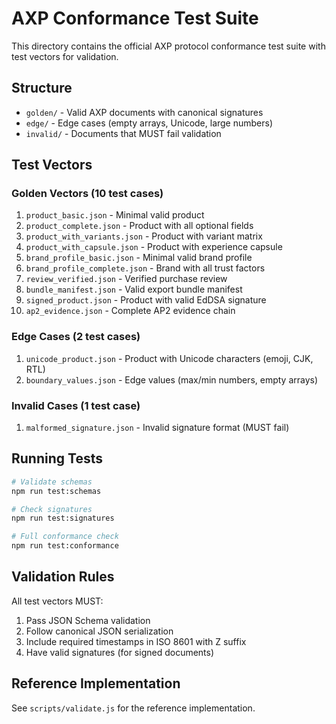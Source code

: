 # AXP Conformance Test Suite

This directory contains the official AXP protocol conformance test suite with test vectors for validation.

## Structure

- `golden/` - Valid AXP documents with canonical signatures
- `edge/` - Edge cases (empty arrays, Unicode, large numbers)
- `invalid/` - Documents that MUST fail validation

## Test Vectors

### Golden Vectors (10 test cases)
1. `product_basic.json` - Minimal valid product
2. `product_complete.json` - Product with all optional fields
3. `product_with_variants.json` - Product with variant matrix
4. `product_with_capsule.json` - Product with experience capsule
5. `brand_profile_basic.json` - Minimal valid brand profile
6. `brand_profile_complete.json` - Brand with all trust factors
7. `review_verified.json` - Verified purchase review
8. `bundle_manifest.json` - Valid export bundle manifest
9. `signed_product.json` - Product with valid EdDSA signature
10. `ap2_evidence.json` - Complete AP2 evidence chain

### Edge Cases (2 test cases)
1. `unicode_product.json` - Product with Unicode characters (emoji, CJK, RTL)
2. `boundary_values.json` - Edge values (max/min numbers, empty arrays)

### Invalid Cases (1 test case)
1. `malformed_signature.json` - Invalid signature format (MUST fail)

## Running Tests

```bash
# Validate schemas
npm run test:schemas

# Check signatures
npm run test:signatures

# Full conformance check
npm run test:conformance
```

## Validation Rules

All test vectors MUST:
1. Pass JSON Schema validation
2. Follow canonical JSON serialization
3. Include required timestamps in ISO 8601 with Z suffix
4. Have valid signatures (for signed documents)

## Reference Implementation

See `scripts/validate.js` for the reference implementation.
